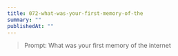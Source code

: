 ```yaml
---
title: 072-what-was-your-first-memory-of-the
summary: ""
publishedAt: ""
---
```


> Prompt: What was your first memory of the internet


